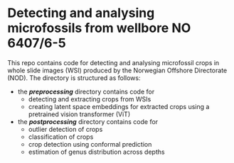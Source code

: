 # Detecting and analysing microfossils from wellbore NO 6407/6-5

This repo contains code for detecting and analysing microfossil crops in whole slide images (WSI) produced by the Norwegian Offshore Directorate (NOD).
The directory is structured as follows:
- the ***preprocessing*** directory contains code for
  - detecting and extracting crops from WSIs
  - creating latent space embeddings for extracted crops using a pretrained vision transformer (ViT)
- the ***postprocessing*** directory contains code for
  - outlier detection of crops
  - classification of crops
  - crop detection using conformal prediction
  - estimation of genus distribution across depths
